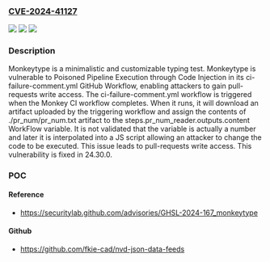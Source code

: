 ### [CVE-2024-41127](https://cve.mitre.org/cgi-bin/cvename.cgi?name=CVE-2024-41127)
![](https://img.shields.io/static/v1?label=Product&message=monkeytype&color=blue)
![](https://img.shields.io/static/v1?label=Version&message=%3D%20%3C%2024.30.0%20&color=brighgreen)
![](https://img.shields.io/static/v1?label=Vulnerability&message=CWE-74%3A%20Improper%20Neutralization%20of%20Special%20Elements%20in%20Output%20Used%20by%20a%20Downstream%20Component%20('Injection')&color=brighgreen)

### Description

Monkeytype is a minimalistic and customizable typing test. Monkeytype is vulnerable to Poisoned Pipeline Execution through Code Injection in its ci-failure-comment.yml GitHub Workflow, enabling attackers to gain pull-requests write access. The ci-failure-comment.yml workflow is triggered when the Monkey CI workflow completes. When it runs, it will download an artifact uploaded by the triggering workflow and assign the contents of ./pr_num/pr_num.txt artifact to the steps.pr_num_reader.outputs.content WorkFlow variable. It is not validated that the variable is actually a number and later it is interpolated into a JS script allowing an attacker to change the code to be executed. This issue leads to pull-requests write access. This vulnerability is fixed in 24.30.0.

### POC

#### Reference
- https://securitylab.github.com/advisories/GHSL-2024-167_monkeytype

#### Github
- https://github.com/fkie-cad/nvd-json-data-feeds

